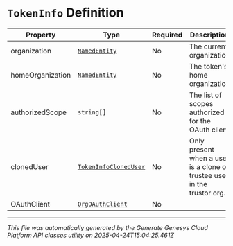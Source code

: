 # `TokenInfo` Definition

| Property | Type | Required | Description |
|----------|------|----------|-------------|
| organization | [`NamedEntity`](namedentity-definition.md) | No | The current organization |
| homeOrganization | [`NamedEntity`](namedentity-definition.md) | No | The token's home organization |
| authorizedScope | `string[]` | No | The list of scopes authorized for the OAuth client |
| clonedUser | [`TokenInfoClonedUser`](tokeninfocloneduser-definition.md) | No | Only present when a user is a clone of trustee user in the trustor org. |
| OAuthClient | [`OrgOAuthClient`](orgoauthclient-definition.md) | No |  |

---

*This file was automatically generated by the Generate Genesys Cloud Platform API classes utility on 2025-04-24T15:04:25.461Z*